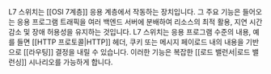 L7 스위치는 [[OSI 7계층]] 응용 계층에서 작동하는 장치입니다. 그 주요 기능은 들어오는 응용 프로그램 트래픽을 여러 백엔드 서버에 분배하여 리소스의 최적 활용, 지연 시간 감소 및 장애 허용성을 유지하는 것입니다. L7 스위치는 응용 프로그램 수준의 내용, 예를 들면 [[HTTP 프로토콜|HTTP]] 헤더, 쿠키 또는 메시지 페이로드 내의 내용을 기반으로 [[라우팅]] 결정을 내릴 수 있습니다. 이러한 기능은 복잡한 [[로드 밸런서|로드 밸런싱]] 시나리오를 가능하게 합니다.